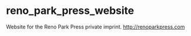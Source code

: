 # reno_park_press_website
Website for the Reno Park Press private imprint. http://renoparkpress.com
